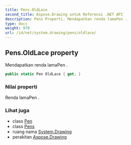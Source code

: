 ```yaml
---
title: Pens.OldLace
second_title: Aspose.Drawing untuk Referensi .NET API
description: Pens Properti. Mendapatkan renda lamaPen .
type: docs
weight: 970
url: /id/net/system.drawing/pens/oldlace/
---
```

## Pens.OldLace property

Mendapatkan renda lamaPen .

```csharp
public static Pen OldLace { get; }
```

### Nilai properti

Renda lamaPen .

### Lihat juga

* class [Pen](../../pen/)
* class [Pens](../)
* ruang nama [System.Drawing](../../pens/)
* perakitan [Aspose.Drawing](../../../)


